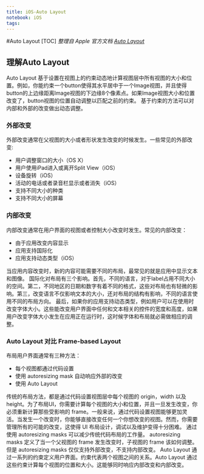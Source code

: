 ```yaml
---
title: iOS-Auto Layout
notebook: iOS
tags:
---
```

#Auto Layout
[TOC]
*整理自 Apple 官方文档 [Auto Layout](https://developer.apple.com/library/content/documentation/UserExperience/Conceptual/AutolayoutPG/index.html#//apple_ref/doc/uid/TP40010853-CH7-SW1)*
## 理解Auto Layout
Auto Layout 基于设置在视图上的约束动态地计算视图层中所有视图的大小和位置。例如，你能约束一个button使得其水平居中于一个Image视图，并且使得button的上边缘距离Image视图的下边缘8个像素点。如果Image视图大小和位置改变了，button视图的位置自动调整以匹配之前的约束。
基于约束的方法可以对内部和外部的改变做出动态调整。
### 外部改变 
外部改变通常在父视图的大小或者形状发生改变的时候发生。一些常见的外部改变:

+ 用户调整窗口的大小（OS X）
+ 用户使用iPad进入或离开Split View（iOS）
+ 设备旋转（iOS）
+ 活动的电话或者录音栏显示或者消失（iOS）
+ 支持不同大小的种类
+ 支持不同大小的屏幕

### 内部改变
内部改变通常在用户界面的视图或者控制大小改变时发生。常见的内部改变：

- 由于应用改变内容显示
- 应用支持国际化
- 应用支持动态类型（iOS）

当应用内容改变时，新的内容可能需要不同的布局，最常见的就是应用中显示文本和图像。
国际化对布局有三个影响。首先，不同的语言，对于label占用不同大小的空间。第二，不同地区的日期和数字有着不同的格式，这些对布局也有轻微的影响。第三，改变语言不仅影响文本的大小，还对布局的结构有影响，不同的语言使用不同的布局方向。
最后，如果你的应用支持动态类型，例如用户可以在使用时改变字体大小。这些能改变用户界面中任何和文本相关的控件的宽度和高度，如果用户改变字体大小发生在应用正在运行时，这时候字体和布局就必需做相应的调整。

### Auto Layout 对比 Frame-based Layout
布局用户界面通常有三种方法：
+ 每个视图都通过代码设置
+ 使用 autoresizing mask 自动响应外部的改变
+ 使用 Auto Layout

传统的布局方法，都是通过代码设置视图层中每个视图的 origin，width 以及 height。为了布局UI，你需要计算每个视图的大小和位置，并且一旦发生改变，你必须重新计算那些受影响的 frame。一般来说，通过代码设置视图能够更加灵活。当发生一个改变时，你能够直接改变任何一个你想改变的视图。然而，你需要管理所有的可能的改变，这使得 UI 布局设计，调试以及维护变得十分困难。
通过使用 autoresizing masks 可以减少传统代码布局的工作量。 autoresizing masks 定义了当一个父视图的 frame 发生改变时，子视图的 frame 该如何调整。但是 autoresizing masks 仅仅支持外部改变，不支持内部改变。
Auto Layout 通过一系列的约束定义用户界面。约束代表两个视图之间的关系。Auto Layout 通过这些约束计算每个视图的位置和大小。这能够同时响应内部改变和内部改变。